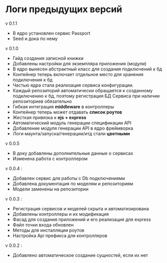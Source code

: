 # Логи предыдущих версий


v 0.1.1

- В ядро установлен сервис Passport
- Seed и дока по нему

v 0.1.0

- Гайд создания записной книжки
- Добавлены настройки для экземпляра приложения (модули)
- В ядро вынесен абстрактный класс для создания подключений к бд
- Контейнер теперь включает отдельное место для хранения подключения к бд
- Частью ядра стала реализация сервиса конфигурации.
- Каждый репозиторий автоматически обращается к созданному подключению к бд, поэтому регистрация БД Сервиса при наличии репозиториев обязательно
- Гибкая интеграция **middleware** в контроллеры
- Контейнер теперь может отдавать **список роутов**
- Жесткая привязка к **ejs + express**
- Автоматический модуль генерации спецификации API 
- Добавление модуля генерации API в ядро фреймворка
- Логи маунта/запуска/генерации/итд стали **цветными**

v 0.0.5

- В доку добавлены дополнительные данные о сервисах
- Изменена работа с контроллером

v 0.0.4 :

- Добавлен сервис для работы с Db подключениями
- Добавлена документация по моделям и репозиториям
- Модели заменены на репозитории

v 0.0.3 :

- Регистрация сервисов и моделей скрыта и автоматизирована
- Добавлены контроллеры и их модификация
- Фасад для создания приложений и его реализация для express
- Файл точки входа обновлен
- Методы для инсталляции роутов
- Настройка Api префикса для контроллеров

v 0.0.2 :

- Добавлено автоматическое создание сущностей, если их нет